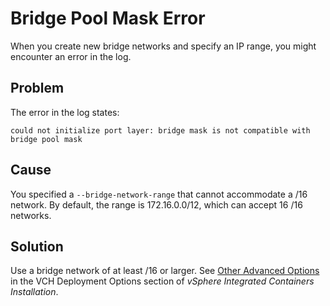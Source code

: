 # Bridge Pool Mask Error
When you create new bridge networks and specify an IP range, you might encounter an error in the log.

## Problem
The error in the log states:

	could not initialize port layer: bridge mask is not compatible with bridge pool mask  

## Cause

You specified a `--bridge-network-range` that cannot accommodate a /16 network. By default, the range is 172.16.0.0/12, which can accept 16 /16 networks.

## Solution
Use a bridge network of at least /16 or larger. See [Other Advanced Options](../vic_installation/vch_installer_options.html#adv-other) in the VCH Deployment Options section of *vSphere Integrated Containers Installation*.